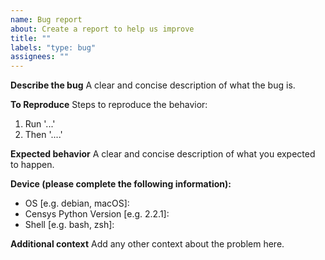 ```yaml
---
name: Bug report
about: Create a report to help us improve
title: ""
labels: "type: bug"
assignees: ""
---
```


**Describe the bug**
A clear and concise description of what the bug is.

**To Reproduce**
Steps to reproduce the behavior:

1. Run '...'
2. Then '....'

**Expected behavior**
A clear and concise description of what you expected to happen.

**Device (please complete the following information):**

- OS [e.g. debian, macOS]:
- Censys Python Version [e.g. 2.2.1]: <!-- $ censys --version -->
- Shell [e.g. bash, zsh]: <!-- $ echo $SHELL -->

**Additional context**
Add any other context about the problem here.
